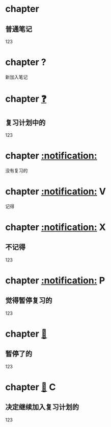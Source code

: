 # chapter

普通笔记
---
123

# chapter     ? 

新加入笔记

# chapter    [:question:](SOH0000001EOT)  ​

复习计划中的
---
123

# chapter    [:notification:](SOH0000003EOT)  ​

没有复习的

# chapter    [:notification:](SOH0000004EOT)  ​V

记得

# chapter    [:notification:](SOH0000005EOT)  ​X

不记得
---
123

# chapter    [:notification:](SOH0000006EOT)  ​P

觉得暂停复习的
---
123

# chapter    [:closed_book:](SOH0000007EOT)  ​

暂停了的
---
123

# chapter    [:closed_book:](SOH0000008EOT)  ​C

决定继续加入复习计划的
---
123